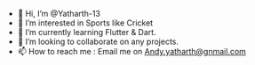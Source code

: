 - 👋 Hi, I’m @Yatharth-13
- 👀 I’m interested in Sports like Cricket
- 🌱 I’m currently learning Flutter & Dart.
- 💞️ I’m looking to collaborate on any projects.
- 📫 How to reach me : Email me on Andy.yatharth@gnmail.com

<!---
Yatharth-13/Yatharth-13 is a ✨ special ✨ repository because its `README.md` (this file) appears on your GitHub profile.
You can click the Preview link to take a look at your changes.
--->
